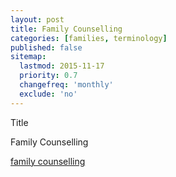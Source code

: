 ```yaml
---
layout: post
title: Family Counselling
categories: [families, terminology]
published: false
sitemap:
  lastmod: 2015-11-17
  priority: 0.7
  changefreq: 'monthly'
  exclude: 'no'
---
```


Title 

<span class="highlight">Family Counselling</span> 

<a href="/family-counselling/" title="family counselling">family counselling</a> 

